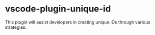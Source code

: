 # vscode-plugin-unique-id
This plugin will assist developers in creating unique IDs through various strategies.
